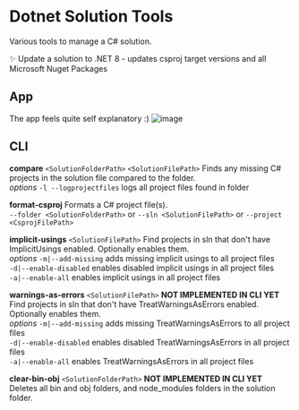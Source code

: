 # Dotnet Solution Tools

Various tools to manage a C# solution.

✨ Update a solution to .NET 8 - updates csproj target versions and all Microsoft Nuget Packages

## App
The app feels quite self explanatory :)
![image](https://github.com/MattParkerDev/DotNetSolutionTools/assets/61717342/f2d581da-5f28-4dfd-8a33-32c58995a6bf)

## CLI

**compare** `<SolutionFolderPath>` `<SolutionFilePath>` Finds any missing C# projects in the solution file compared to the folder.   
_options_
`-l --logprojectfiles`  logs all project files found in folder

**format-csproj** Formats a C# project file(s).  
`--folder <SolutionFolderPath>` or
`--sln <SolutionFilePath>` or
`--project <CsprojFilePath>`

**implicit-usings** `<SolutionFilePath>` Find projects in sln that don't have ImplicitUsings enabled. Optionally enables them.  
_options_
`-m|--add-missing` adds missing implicit usings to all project files  
`-d|--enable-disabled` enables disabled implicit usings in all project files  
`-a|--enable-all` enables implicit usings in all project files

**warnings-as-errors** `<SolutionFilePath>` **NOT IMPLEMENTED IN CLI YET** Find projects in sln that don't have TreatWarningsAsErrors enabled. Optionally enables them.  
_options_
`-m|--add-missing` adds missing TreatWarningsAsErrors to all project files  
`-d|--enable-disabled` enables disabled TreatWarningsAsErrors in all project files  
`-a|--enable-all` enables TreatWarningsAsErrors in all project files

**clear-bin-obj** `<SolutionFolderPath>` **NOT IMPLEMENTED IN CLI YET** Deletes all bin and obj folders, and node_modules folders in the solution folder.   

